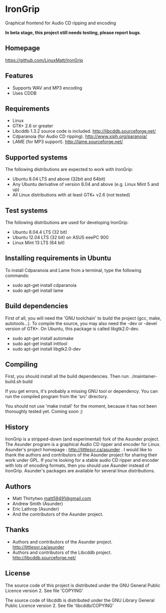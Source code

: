 IronGrip
========
Graphical frontend for Audio CD ripping and encoding

**In beta stage, this project still needs testing, please report bugs**.

Homepage
--------
https://github.com/LinuxMatt/IronGrip

Features
--------
- Supports WAV and MP3 encoding
- Uses CDDB

Requirements
------------
- Linux
- GTK+ 2.6 or greater
- Libcddb 1.3.2 source code is included.
  http://libcddb.sourceforge.net/
- Cdparanoia (for Audio CD ripping).
  http://www.xiph.org/paranoia/
- LAME (for MP3 support).
  http://lame.sourceforge.net/

Supported systems
-----------------
The following distributions are expected to work with IronGrip:
- Ubuntu 8.04 LTS and above (32bit and 64bit)
- Any Ubuntu derivative of version 8.04 and above (e.g. Linux Mint 5 and up)
- All Linux distributions with at least GTK+ v2.6 (not tested)

Test systems
------------
The following distributions are used for developing IronGrip:
- Ubuntu 8.04.4 LTS (32 bit)
- Ubuntu 12.04 LTS (32 bit) on ASUS eeePC 900
- Linux Mint 13 LTS (64 bit)

Installing requirements in Ubuntu
---------------------------------
To install Cdparanoia and Lame from a terminal, type the following commands:
- sudo apt-get install cdparanoia
- sudo apt-get install lame

Build dependencies
------------------
First of all, you will need the 'GNU toolchain' to build the project (gcc, make, autotools...).
To compile the source, you may also need the -dev or -devel version of GTK+.
On Ubuntu, this package is called libgtk2.0-dev.
- sudo apt-get install automake
- sudo apt-get install intltool
- sudo apt-get install libgtk2.0-dev

Compiling
---------
First, you should install all the build dependencies.
Then run:
./maintainer-build.sh build

If you get errors, it's probably a missing GNU tool or dependency.
You can run the compiled program from the 'src' directory.

You should not use 'make install' for the moment, because it has not been thoroughly tested yet.
Coming soon ;)

History
-------
IronGrip is a stripped-down (and experimental) fork of the Asunder project.
The Asunder program is a graphical Audio CD ripper and encoder for Linux.
Asunder's project homepage : http://littlesvr.ca/asunder .
I would like to thank the authors and contributors of the Asunder project for sharing their work under GPL.
If you're looking for a stable audio CD ripper and encoder with lots of encoding formats, then you should use Asunder instead of IronGrip.
Asunder's packages are available for several linux distributions.

Authors
-------
- Matt Thirtytwo <matt59491@gmail.com>
- Andrew Smith (Asunder)
- Eric Lathrop (Asunder)
- And the contributors of the Asunder project.

Thanks
------
- Authors and contributors of the Asunder project. http://littlesvr.ca/asunder
- Authors and contributors of the Libcddb project. http://libcddb.sourceforge.net/

License
-------
The source code of this project is distributed under the GNU General Public Licence version 2.
See file 'COPYING'

The source code of libcddb is distributed under the GNU Library General Public Licence version 2.
See file 'libcddb/COPYING'

